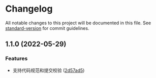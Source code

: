 # Changelog

All notable changes to this project will be documented in this file. See [standard-version](https://github.com/conventional-changelog/standard-version) for commit guidelines.

## 1.1.0 (2022-05-29)

### Features

- 支持代码规范和提交校验 ([2d57ad5](https://github.com/IFreeOvO/vuepress-plugin-easy-sidebar/commit/2d57ad59636b346378a14f61344be59e5a477b38))
